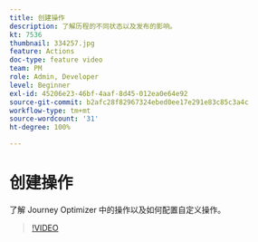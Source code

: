 ```yaml
---
title: 创建操作
description: 了解历程的不同状态以及发布的影响。
kt: 7536
thumbnail: 334257.jpg
feature: Actions
doc-type: feature video
team: PM
role: Admin, Developer
level: Beginner
exl-id: 45206e23-46bf-4aaf-8d45-012ea0e64e92
source-git-commit: b2afc28f82967324ebed0ee17e291e83c85c3a4c
workflow-type: tm+mt
source-wordcount: '31'
ht-degree: 100%

---
```


# 创建操作

了解 Journey Optimizer 中的操作以及如何配置自定义操作。

>[!VIDEO](https://video.tv.adobe.com/v/334257?quality=12&learn=on)
